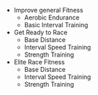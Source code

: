 
- Improve general Fitness
    - Aerobic Endurance
    - Basic Interval Training
- Get Ready to Race
    - Base Distance
    - Interval Speed Training
    - Strength Training
- Elite Race Fitness
    - Base Distance
    - Interval Speed Training
    - Strength Training
